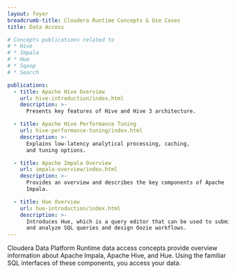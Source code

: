 ```yaml
---
layout: foyer
breadcrumb-title: Cloudera Runtime Concepts & Use Cases
title: Data Access

# Concepts publications related to
# * Hive
# * Impala
# * Hue
# * Sqoop
# * Search

publications:
  - title: Apache Hive Overview
    url: hive-introduction/index.html
    description: >-
      Presents key features of Hive and Hive 3 architecture.

  - title: Apache Hive Performance Tuning
    url: hive-performance-tuning/index.html
    description: >-
      Explains low-latency analytical processing, caching,
      and tuning options.

  - title: Apache Impala Overview
    url: impala-overview/index.html
    description: >-
      Provides an overview and describes the key components of Apache
      Impala.

  - title: Hue Overview
    url: hue-introduction/index.html
    description: >-
      Introduces Hue, which is a query editor that can be used to submit
      and analyze SQL queries and design Oozie workflows.
---
```

Cloudera Data Platform Runtime data access concepts provide overview
information about Apache Impala, Apache Hive, and Hue. Using the
familiar SQL interfaces of these components, you access your data.
